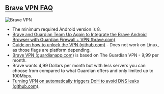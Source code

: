 ## [Brave VPN FAQ](#brave-vpn-faq)

![Brave VPN](https://i.ibb.co/QMtrfSN/2021-11-12-00-52.png)

- The minimum required Android version is 8.
- [Brave and Guardian Team Up Again to Integrate the Brave Android Browser with Guardian Firewall + VPN (brave.com)](https://brave.com/android-vpn/)
- [Guide on how to unlock the VPN (github.com)](https://github.com/brave/brave-browser/issues/15804) - Does not work on Linux, as those flags are platform depending.
- [Brave VPN (guardianapp.com)](https://guardianapp.com/company/partners/brave/) is based on The Guardian VPN - 9,99 per month.
- Brave wants 4,99 Dollars per month but with less servers you can choose from compared to what Guardian offers and only limited up to 100Mbps.
- [Turning VPN on automatically triggers DoH to avoid DNS leaks (github.com)](https://github.com/brave/brave-core/pull/13434).
